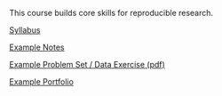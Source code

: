 This course builds core skills for reproducible research.

[Syllabus](https://judgelord.github.io/PS811/1-intro-to-PS811.html)

[Example Notes](https://judgelord.github.io/PS811/example_notes.html)

[Example Problem Set / Data Exercise (pdf)](https://github.com/judgelord/PS811/raw/master/example_problem_set.pdf)

[Example Portfolio](https://judgelord.github.io/PS811/example_portfolio.html)
